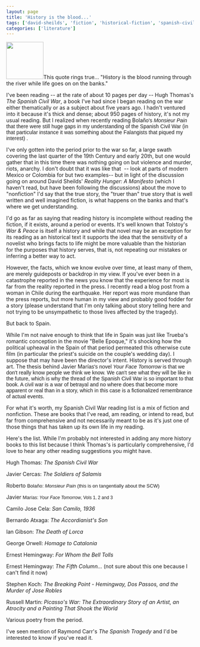 ```yaml
---
layout: page
title: 'History is the blood...'
tags: ['david-sheilds', 'fiction', 'historical-fiction', 'spanish-civil-war', 'tolstoy']
categories: ['literature']
---
```

<img class="alignnone" src="http://posterous.com/getfile/files.posterous.com/budparr/v4ljgkg06AKnd4YQFP4RjXXAtefuIM6dxEOXiFsMapYmPPBAJvEpvKPOxhMJ/spcivilwar.jpg.thumb100.jpg?content_part=6tJaY3nVJ3suoFAAIPRw" alt="" width="100" height="100" />This quote rings true... "History is the blood running through the river while life goes on on the banks."

I've been reading -- at the rate of about 10 pages per day -- Hugh Thomas's <em>The Spanish Civil War</em>, a book I've had since I began reading on the war either thematically or as a subject about five years ago. I hadn't ventured into it because it's thick and dense; about 950 pages of history, it's not my usual reading. But I realized when recently reading Bola<span style="font-family: Helvetica">ño's <em>Monsieur Pain</em> that there were still huge gaps in my understanding of the Spanish Civil War (in that particular instance it was something about the Falangists that piqued my interest) . </span>

I've only gotten into the period prior to the war so far, a large swath covering the last quarter of the 19th Century and early 20th, but one would gather that in this time there was nothing going on but violence and murder, riots, anarchy. I don't doubt that it was like that  -- look at parts of modern Mexico or Colombia for but two examples-- but in light of the discussion going on around David Sheilds' <em>Reality Hunger: A Manifesto</em> (which I haven't read, but have been following the discussions) about the move to "nonfiction" I'd say that the true story, the "truer than" true story that is well written and well imagined fiction, is what happens on the banks and that's where we get understanding.

I'd go as far as saying that reading history is incomplete without reading the fiction, if it exists, around a period or events. It's well known that Tolstoy's <em>War &amp; Peace</em> is itself a history and while that novel may be an exception for its reading as an historical text it supports the idea that the sensitivity of a novelist who brings facts to life might be more valuable than the historian for the purposes that history serves, that is, not repeating our mistakes or inferring a better way to act.

However, the facts, which we know evolve over time, at least many of them, are merely guideposts or backdrop in my view. If you've ever been in a catastrophe reported in the news you know that the experience for most is far from the reality reported in the press. I recently read a blog post from a woman in Chile during the earthquake. Her report was more mundane than the press reports, but more human in my view and probably good fodder for a story (please understand that I'm only talking about story telling here and not trying to be unsympathetic to those lives affected by the tragedy).

But back to Spain.

While I'm not naive enough to think that life in Spain was just like Trueba's romantic conception in the movie "Belle Epoque," it's shocking how the political upheaval in the Spain of that period permeated this otherwise cute film (in particular the priest's suicide on the couple's wedding day). I suppose that may have been the director's intent. History is served through art. The thesis behind Javier Mar<span style="font-family: Helvetica">ías's novel <em>Your Face Tomorrow</em> is that we don't really know people we think we know. We can't see what they will be like in the future, which is why the thread of the Spanish Civil War is so important to that book. A civil war is a war of betrayal and no where does that become more apparent or real than in a story, which in this case is a fictionalized remembrance of actual events. </span>

For what it's worth, my Spanish Civil War reading list is a mix of fiction and nonfiction. These are books that I've read, am reading, or intend to read, but far from comprehensive and not necessarily meant to be as it's just one of those things that has taken up its own life in my reading.

Here's the list. While I'm probably not interested in adding any more history books to this list because I think Thomas's is particularly comprehensive, I'd love to hear any other reading suggestions you might have.

Hugh Thomas: <em>The Spanish Civil War</em>

Javier Cercas: <em>The Soldiers of Salamis</em>

Roberto <span style="font-family: arial;font-size: small">Bolaño: <em>Monsieur Pain</em> (this is on tangentially about the SCW)</span>

Javier <span style="font-family: arial;font-size: small">Mar<span style="font-family: Helvetica;font-size: 12px">ías: <em>Your Face Tomorrow</em>, Vols 1, 2 and 3</span></span>

Camilo Jose Cela: <em>San Camilo, 1936</em>

Bernardo Atxaga: <em>The Accordianist's Son</em>

Ian Gibson: <em>The Death of Lorca</em>

George Orwell: <em>Homage to Catalonia</em>

Ernest Hemingway: <em>For Whom the Bell Tolls</em>

Ernest Hemingway: <em>The Fifth Column...</em> (not sure about this one because I can't find it now)

Stephen Koch: <em>The Breaking Point - Hemingway, Dos Passos, and the Murder of Jose Robles</em>

Russell Martin: <em>Picasso's War: The Extraordinary Story of an Artist, an Atrocity and a Painting That Shook the World</em>

Various poetry from the period.

<em>
</em>

I've seen mention of Raymond Carr's <em>The Spanish Tragedy</em> and I'd be interested to know if you've read it.
